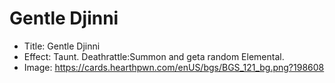 # Gentle Djinni
- Title:  Gentle Djinni
- Effect:  Taunt. Deathrattle:Summon and geta random Elemental.
- Image:  https://cards.hearthpwn.com/enUS/bgs/BGS_121_bg.png?198608

